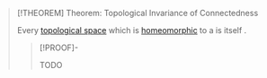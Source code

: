 >[!THEOREM] Theorem: Topological Invariance of Connectedness
>
>Every [topological space](../Topological%20Spaces/Topological%20Space.md) which is [homeomorphic](../Continuity/Homeomorphisms/Homeomorphic%20Spaces.md) to a [](Connectedness.md#^connected-space) is itself [](Connectedness.md#^connected-space).
>
>>[!PROOF]-
>>
>>TODO
>>
>